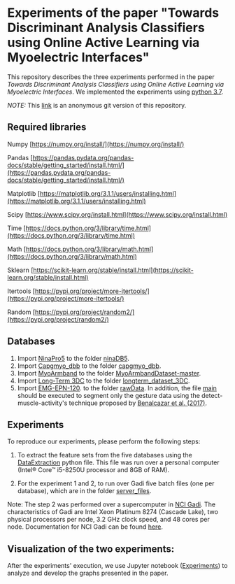 # Experiments of the paper "Towards Discriminant Analysis Classifiers using Online Active Learning via Myoelectric Interfaces"

This repository describes the three experiments performed in the paper *Towards Discriminant Analysis Classifiers using 
Online Active Learning via Myoelectric Interfaces*. We implemented the experiments using 
[python 3.7](https://www.python.org/downloads/release/python-377/).

*NOTE:* This [link](https://anonymous.4open.science/r/Discriminant_Classifiers_Online_Active_learning-5191/README.md) is an anonymous git version of this repository.



## Required libraries 
Numpy [https://numpy.org/install/](https://numpy.org/install/)

Pandas [https://pandas.pydata.org/pandas-docs/stable/getting_started/install.html/](https://pandas.pydata.org/pandas-docs/stable/getting_started/install.html/)

Matplotlib [https://matplotlib.org/3.1.1/users/installing.html](https://matplotlib.org/3.1.1/users/installing.html)

Scipy [https://www.scipy.org/install.html](https://www.scipy.org/install.html)

Time [https://docs.python.org/3/library/time.html](https://docs.python.org/3/library/time.html)

Math [https://docs.python.org/3/library/math.html](https://docs.python.org/3/library/math.html)

Sklearn [https://scikit-learn.org/stable/install.html](https://scikit-learn.org/stable/install.html)

Itertools [https://pypi.org/project/more-itertools/](https://pypi.org/project/more-itertools/)

Random [https://pypi.org/project/random2/](https://pypi.org/project/random2/)

## Databases

1. Import [NinaPro5](http://ninaweb.hevs.ch/) to the folder [ninaDB5](Datasets/ninaDB5).
2. Import [Capgmyo_dbb](http://zju-capg.org/research_en_electro_capgmyo.html#download) to the folder [capgmyo_dbb](Datasets/capgmyo_dbb).
3. Import [MyoArmband](https://github.com/UlysseCoteAllard/MyoArmbandDataset) to the folder [MyoArmbandDataset-master](Datasets/MyoArmbandDataset-master).
4. Import [Long-Term 3DC](https://ieee-dataport.org/open-access/long-term-3dc-dataset) to the folder [longterm_dataset_3DC](Datasets/longterm_dataset_3DC).
5. Import [EMG-EPN-120](https://ieeexplore.ieee.org/abstract/document/8903136/?casa_token=RYo5viuh6S8AAAAA:lizIpEqM4rK5eeo1Wxm-aPuDB20da2PngeRRnrC7agqSK1j26mqmtq5YJFLive7uW083m9tT). 
to the folder [rawData](Datasets/EMG_EPN120_Dataset/allUsers_data/rawData). In addition, the file [main](Datasets/EMG_EPN120_Dataset/Detect_muscle_activity/main.m) 
should be executed to segment only the gesture data using the detect-muscle-activity's technique proposed by [Benalcazar et al. (2017)](https://ieeexplore.ieee.org/document/8247458). 

## Experiments

To reproduce our experiments, please perform the following steps:

1. To extract the feature sets from the five databases using the [DataExtraction](ExtractedData/DataExtraction.py) python file. This file was run over a personal computer (Intel® Core™ i5-8250U processor and 8GB of RAM).

2. For the experiment 1 and 2, to run over Gadi five batch files (one per database), which are in the folder [server_files](Experiments/server_files).

Note: The step 2 was performed over a supercomputer in [NCI Gadi](http://nci.org.au/our-services/supercomputing). The characteristics of Gadi are Intel Xeon Platinum 8274 (Cascade Lake), two physical processors per node, 3.2 GHz clock speed, and 48 cores per node. Documentation for NCI Gadi can be found [here](https://opus.nci.org.au/display/Help/Gadi+User+Guide).


## Visualization of the two experiments:
After the experiments' execution, we use Jupyter notebook ([Experiments](Experiments_visualization.ipynb)) to analyze and develop the graphs presented in the paper.

